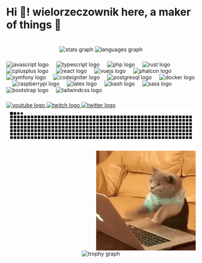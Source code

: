 <br clear="both">

<h1 align="left">Hi 👋! wielorzeczownik here, a maker of things 🔧</h1>

###

<br clear="both">

<div align="center">
  <picture>
    <source media="(prefers-color-scheme: dark)" srcset="https://github-readme-stats.vercel.app/api?username=wielorzeczownik&hide_title=true&hide_rank=false&show_icons=true&include_all_commits=true&count_private=true&disable_animations=false&theme=gotham&locale=en&hide_border=true">
    <source media="(prefers-color-scheme: light)" srcset="https://github-readme-stats.vercel.app/api?username=wielorzeczownik&hide_title=true&hide_rank=false&show_icons=true&include_all_commits=true&count_private=true&disable_animations=false&locale=en&hide_border=true">
    <img src="https://github-readme-stats.vercel.app/api?username=wielorzeczownik&hide_title=true&hide_rank=false&show_icons=true&include_all_commits=true&count_private=true&disable_animations=false&theme=gotham&locale=en&hide_border=true" height="150" alt="stats graph" />
  </picture>
  <picture>
    <source media="(prefers-color-scheme: dark)" srcset="https://github-readme-stats.vercel.app/api/top-langs?username=wielorzeczownik&locale=en&hide_title=false&layout=compact&card_width=320&langs_count=5&theme=gotham&hide_border=true">
    <source media="(prefers-color-scheme: light)" srcset="https://github-readme-stats.vercel.app/api/top-langs?username=wielorzeczownik&locale=en&hide_title=false&layout=compact&card_width=320&langs_count=5&hide_border=true">
    <img src="https://github-readme-stats.vercel.app/api/top-langs?username=wielorzeczownik&locale=en&hide_title=false&layout=compact&card_width=320&langs_count=5&theme=gotham&hide_border=true" height="150" alt="languages graph" />
  </picture>
</div>

###

<div align="left">
  <img src="https://cdn.jsdelivr.net/gh/devicons/devicon/icons/javascript/javascript-original.svg" height="25" alt="javascript logo" />
  <img width="12" />
  <img src="https://cdn.jsdelivr.net/gh/devicons/devicon/icons/typescript/typescript-original.svg" height="25" alt="typescript logo" />
  <img width="12" />
  <img src="https://cdn.jsdelivr.net/gh/devicons/devicon/icons/php/php-original.svg" height="25" alt="php logo" />
  <img width="12" />
  <img src="https://cdn.jsdelivr.net/gh/devicons/devicon/icons/rust/rust-original.svg" height="25" alt="rust logo" />
  <img width="12" />
  <img src="https://cdn.jsdelivr.net/gh/devicons/devicon/icons/cplusplus/cplusplus-original.svg" height="25" alt="cplusplus logo" />
  <img width="12" />
  <img src="https://cdn.jsdelivr.net/gh/devicons/devicon/icons/react/react-original.svg" height="25" alt="react logo" />
  <img width="12" />
  <img src="https://cdn.jsdelivr.net/gh/devicons/devicon/icons/vuejs/vuejs-original.svg" height="25" alt="vuejs logo" />
  <img width="12" />
  <img src="https://cdn.jsdelivr.net/gh/devicons/devicon/icons/phalcon/phalcon-original.svg" height="25" alt="phalcon logo" />
  <img width="12" />
  <img src="https://cdn.jsdelivr.net/gh/devicons/devicon/icons/symfony/symfony-original.svg" height="25" alt="symfony logo" />
  <img width="12" />
  <img src="https://cdn.jsdelivr.net/gh/devicons/devicon/icons/codeigniter/codeigniter-plain.svg" height="25" alt="codeigniter logo" />
  <img width="12" />
  <img src="https://cdn.jsdelivr.net/gh/devicons/devicon/icons/postgresql/postgresql-original.svg" height="25" alt="postgresql logo" />
  <img width="12" />
  <img src="https://cdn.jsdelivr.net/gh/devicons/devicon/icons/docker/docker-original.svg" height="25" alt="docker logo"  />
  <img width="12" />
  <img src="https://cdn.jsdelivr.net/gh/devicons/devicon/icons/raspberrypi/raspberrypi-original.svg" height="25" alt="raspberrypi logo" />
  <img width="12" />
  <img src="https://cdn.jsdelivr.net/gh/devicons/devicon/icons/latex/latex-original.svg" height="25" alt="latex logo" />
  <img width="12" />
  <img src="https://cdn.jsdelivr.net/gh/devicons/devicon/icons/bash/bash-original.svg" height="25" alt="bash logo" />
  <img width="12" />
  <img src="https://cdn.jsdelivr.net/gh/devicons/devicon/icons/sass/sass-original.svg" height="25" alt="sass logo" />
  <img width="12" />
  <img src="https://cdn.jsdelivr.net/gh/devicons/devicon/icons/bootstrap/bootstrap-original.svg" height="25" alt="bootstrap logo" />
  <img width="12" />
  <img src="https://cdn.jsdelivr.net/gh/devicons/devicon/icons/tailwindcss/tailwindcss-original-wordmark.svg" height="25" alt="tailwindcss logo" />
</div>

###

<div align="left">
  <a href="https://www.youtube.com/@wielorzeczownik" target="_blank">
    <img src="https://img.shields.io/static/v1?message=Youtube&logo=youtube&label=&color=FF0000&logoColor=white&labelColor=&style=for-the-badge" height="25" alt="youtube logo" />
  </a>
  <a href="https://www.twitch.tv/wielorzeczownik" target="_blank">
    <img src="https://img.shields.io/static/v1?message=Twitch&logo=twitch&label=&color=9146FF&logoColor=white&labelColor=&style=for-the-badge" height="25" alt="twitch logo" />
  </a>
  <a href="https://x.com/wielorzeczownik" target="_blank">
    <img src="https://img.shields.io/static/v1?message=Twitter&logo=twitter&label=&color=1DA1F2&logoColor=white&labelColor=&style=for-the-badge" height="25" alt="twitter logo" />
  </a>
</div>

<div align="left">
  <picture>
    <source media="(prefers-color-scheme: dark)" srcset="https://raw.githubusercontent.com/wielorzeczownik/wielorzeczownik/output-snk/snake-dark.svg">
    <source media="(prefers-color-scheme: light)" srcset="https://raw.githubusercontent.com/wielorzeczownik/wielorzeczownik/output-snk/snake.svg">
    <img src="https://raw.githubusercontent.com/wielorzeczownik/wielorzeczownik/output-snk/snake-dark.svg" alt="Snake animation" />
  </picture>
</div>

<img align="right" height="265" src="https://raw.githubusercontent.com/wielorzeczownik/wielorzeczownik/main/assets/cat.gif" />

###

<br clear="both">

<div align="center">
  <picture>
    <source media="(prefers-color-scheme: dark)" srcset="https://github-profile-trophy.vercel.app?username=wielorzeczownik&theme=dracula&column=-1&row=1&margin-w=8&margin-h=8&no-bg=true&no-frame=true&order=4"">
    <source media="(prefers-color-scheme: light)" srcset="https://github-profile-trophy.vercel.app?username=wielorzeczownik&column=-1&row=1&margin-w=8&margin-h=8&no-bg=true&no-frame=true&order=4"">
    <img src="https://github-profile-trophy.vercel.app?username=wielorzeczownik&theme=dracula&column=-1&row=1&margin-w=8&margin-h=8&no-bg=true&no-frame=true&order=4" height="150" alt="trophy graph" />
  <picture>
</div>

###
